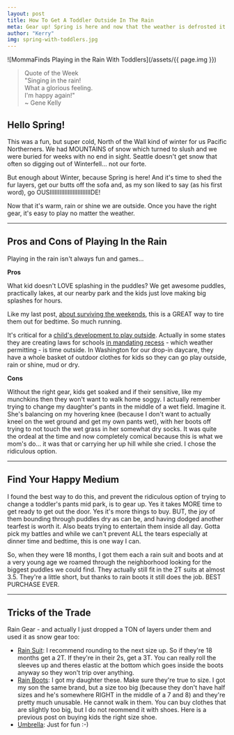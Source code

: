 ```yaml
---
layout: post
title: How To Get A Toddler Outside In The Rain
meta: Gear up! Spring is here and now that the weather is defrosted it's time to enjoy the outdoors no matter the weather, and the easiest way to do this is to have the right gear. Here's what you need.
author: "Kerry"
img: spring-with-toddlers.jpg
---
```


![MommaFinds Playing in the Rain With Toddlers](/assets/{{ page.img }})

> Quote of the Week <br> "Singing in the rain!<br>What a glorious feeling.<br>I'm happy again!"<br>~ Gene Kelly

## Hello Spring!  

This was a fun, but super cold, North of the Wall kind of winter for us Pacific Northerners. We had MOUNTAINS of snow which turned to slush and we were buried for weeks with no end in sight. Seattle doesn't get snow that often so digging out of Winterfell... not our forte. 

But enough about Winter, because Spring is here! And it's time to shed the fur layers, get our butts off the sofa and, as my son liked to say (as his first word), go OUSIIIIIIIIIIIIIIIIIIIIIIIIIDE!

Now that it's warm, rain or shine we are outside. Once you have the right gear, it's easy to play no matter the weather.

___

## Pros and Cons of Playing In the Rain

Playing in the rain isn't always fun and games...

**Pros**

What kid doesn't LOVE splashing in the puddles? We get awesome puddles, practically lakes, at our nearby park and the kids just love making big splashes for hours.

Like my last post, [about surviving the weekends](http://www.mommafinds.com/2019/03/24/how-to-survive-the-weekends/), this is a GREAT way to tire them out for bedtime. So much running.

It's critical for a [child's development to play outside](https://www.livestrong.com/article/141891-the-benefits-outdoor-play-children/). Actually in some states they are creating laws for schools [in mandating recess](https://www.edutopia.org/article/time-play-more-state-laws-require-recess) - which weather permitting - is time outside. In Washington for our drop-in daycare, they have a whole basket of outdoor clothes for kids so they can go play outside, rain or shine, mud or dry.

**Cons**

Without the right gear, kids get soaked and if their sensitive, like my munchkins then they won't want to walk home soggy. I actually remember trying to change my daughter's pants in the middle of a wet field. Imagine it. She's balancing on my hovering knee (because I don't want to actually kneel on the wet ground and get my own pants wet), with her boots off trying to not touch the wet grass in her somewhat dry socks. It was quite the ordeal at the time and now completely comical because this is what we mom's do... it was that or carrying her up hill while she cried. I chose the ridiculous option.

---

## Find Your Happy Medium

I found the best way to do this, and prevent the ridiculous option of trying to change a toddler's pants mid park, is to gear up. Yes it takes MORE time to get ready to get out the door. Yes it's more things to buy. BUT, the joy of them bounding through puddles dry as can be, and having dodged another tearfest is worth it. Also beats trying to entertain them inside all day. Gotta pick my battles and while we can't prevent ALL the tears especially at dinner time and bedtime, this is one way I can.

So, when they were 18 months, I got them each a rain suit and boots and at a very young age we roamed through the neighborhood looking for the biggest puddles we could find. They actually still fit in the 2T suits at almost 3.5. They're a little short, but thanks to rain boots it still does the job. BEST PURCHASE EVER.

---

## Tricks of the Trade

Rain Gear - and actually I just dropped a TON of layers under them and used it as snow gear too:

+ [Rain Suit](https://amzn.to/2WPhQYf): I recommend rounding to the next size up. So if they're 18 months get a 2T. If they're in their 2s, get a 3T. You can really roll the sleeves up and theres elastic at the bottom which goes inside the boots anyway so they won't trip over anything.
+ [Rain Boots](https://amzn.to/2Ul44jA): I got my daughter these. Make sure they're true to size. I got my son the same brand, but a size too big (because they don't have half sizes and he's somewhere RIGHT in the middle of a 7 and 8) and they're pretty much unusable. He cannot walk in them. You can buy clothes that are slightly too big, but I do not reommend it with shoes. Here is a previous post on buying kids the right size shoe.
+ [Umbrella](https://amzn.to/2WTHYBv): Just for fun :-)
